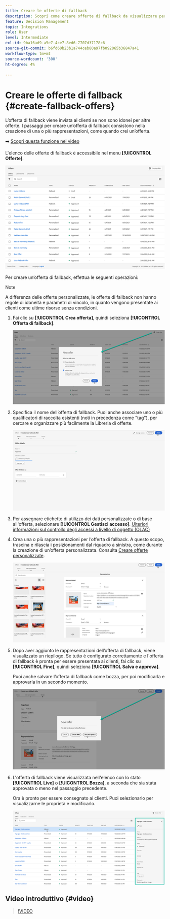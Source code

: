 ```yaml
---
title: Creare le offerte di fallback
description: Scopri come creare offerte di fallback da visualizzare per i clienti che non sono idonei per nessuna offerta
feature: Decision Management
topic: Integrations
role: User
level: Intermediate
exl-id: 9ba16ad9-a5e7-4ce7-8ed6-7707d37178c6
source-git-commit: b6fd60b23b1a744ceb80a97fb092065b36847a41
workflow-type: tm+mt
source-wordcount: '300'
ht-degree: 4%

---
```


# Creare le offerte di fallback {#create-fallback-offers}

L’offerta di fallback viene inviata ai clienti se non sono idonei per altre offerte. I passaggi per creare un’offerta di fallback consistono nella creazione di una o più rappresentazioni, come quando crei un’offerta.

➡️ [Scopri questa funzione nel video](#video)

L&#39;elenco delle offerte di fallback è accessibile nel menu **[!UICONTROL Offerte]**.

![](../assets/offers_list.png)

Per creare un’offerta di fallback, effettua le seguenti operazioni:

>[!NOTE]
>
>A differenza delle offerte personalizzate, le offerte di fallback non hanno regole di idoneità e parametri di vincolo, in quanto vengono presentate ai clienti come ultime risorse senza condizioni.

1. Fai clic su **[!UICONTROL Crea offerta]**, quindi seleziona **[!UICONTROL Offerta di fallback]**.

   ![](../assets/create_fallback.png)

1. Specifica il nome dell’offerta di fallback. Puoi anche associare uno o più qualificatori di raccolta esistenti (noti in precedenza come &quot;tag&quot;), per cercare e organizzare più facilmente la Libreria di offerte.

   ![](../assets/fallback_details.png)

1. Per assegnare etichette di utilizzo dei dati personalizzate o di base all&#39;offerta, selezionare **[!UICONTROL Gestisci accesso]**. [Ulteriori informazioni sul controllo degli accessi a livello di oggetto (OLAC)](../../administration/object-based-access.md)

1. Crea una o più rappresentazioni per l’offerta di fallback. A questo scopo, trascina e rilascia i posizionamenti dal riquadro a sinistra, come durante la creazione di un’offerta personalizzata. Consulta [Creare offerte personalizzate](../offer-library/creating-personalized-offers.md).

   ![](../assets/fallback_content.png)

1. Dopo aver aggiunto le rappresentazioni dell’offerta di fallback, viene visualizzato un riepilogo. Se tutto è configurato correttamente e l&#39;offerta di fallback è pronta per essere presentata ai clienti, fai clic su **[!UICONTROL Fine]**, quindi seleziona **[!UICONTROL Salva e approva]**.

   Puoi anche salvare l’offerta di fallback come bozza, per poi modificarla e approvarla in un secondo momento.

   ![](../assets/fallback_review.png)

1. L&#39;offerta di fallback viene visualizzata nell&#39;elenco con lo stato **[!UICONTROL Live]** o **[!UICONTROL Bozza]**, a seconda che sia stata approvata o meno nel passaggio precedente.

   Ora è pronto per essere consegnato ai clienti. Puoi selezionarlo per visualizzarne le proprietà e modificarlo. <!-- no suppression? -->

   ![](../assets/fallback_created.png)

## Video introduttivo {#video}

>[!VIDEO](https://video.tv.adobe.com/v/329383?quality=12)

